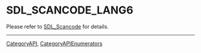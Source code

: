 # SDL_SCANCODE_LANG6

Please refer to [SDL_Scancode](SDL_Scancode) for details.

----
[CategoryAPI](CategoryAPI), [CategoryAPIEnumerators](CategoryAPIEnumerators)

